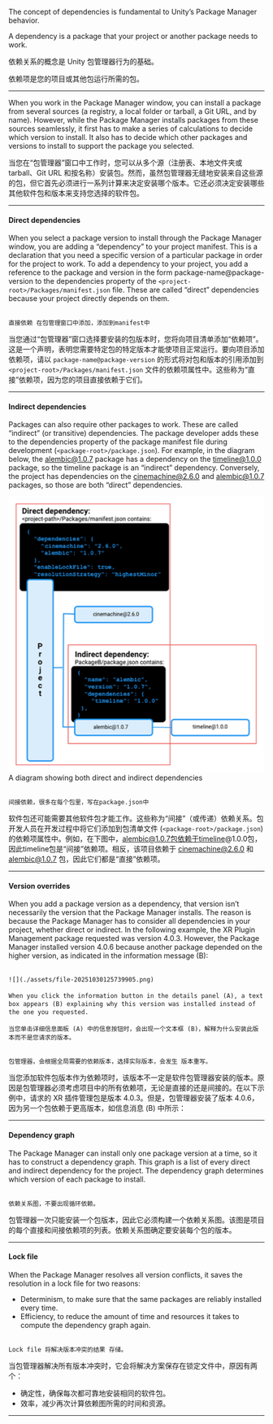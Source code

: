 
The concept of dependencies is fundamental to Unity’s Package Manager behavior.

A dependency is a package that your project or another package needs to work.

依赖关系的概念是 Unity 包管理器行为的基础。

依赖项是您的项目或其他包运行所需的包。

---

When you work in the Package Manager window, you can install a package from several sources (a registry, a local folder or tarball, a Git URL, and by name). However, while the Package Manager installs packages from these sources seamlessly, it first has to make a series of calculations to decide which version to install. It also has to decide which other packages and versions to install to support the package you selected.

当您在“包管理器”窗口中工作时，您可以从多个源（注册表、本地文件夹或 tarball、Git URL 和按名称）安装包。然而，虽然包管理器无缝地安装来自这些源的包，但它首先必须进行一系列计算来决定安装哪个版本。它还必须决定安装哪些其他软件包和版本来支持您选择的软件包。

---

#### Direct dependencies

When you select a package version to install through the Package Manager window, you are adding a “dependency” to your project manifest. This is a declaration that you need a specific version of a particular package in order for the project to work. To add a dependency to your project, you add a reference to the package and version in the form package-name@package-version to the dependencies property of the `<project-root>/Packages/manifest.json` file. These are called “direct” dependencies because your project directly depends on them.

```ad-note

直接依赖 在包管理窗口中添加，添加到manifest中

```

当您通过“包管理器”窗口选择要安装的包版本时，您将向项目清单添加“依赖项”。这是一个声明，表明您需要特定包的特定版本才能使项目正常运行。要向项目添加依赖项，请以 `package-name@package-version` 的形式将对包和版本的引用添加到 `<project-root>/Packages/manifest.json` 文件的依赖项属性中。这些称为“直接”依赖项，因为您的项目直接依赖于它们。

---

#### Indirect dependencies

Packages can also require other packages to work. These are called “indirect” (or transitive) dependencies. The package developer adds these to the dependencies property of the package manifest file during development (`<package-root>/package.json`). For example, in the diagram below, the alembic@1.0.7 package has a dependency on the timeline@1.0.0 package, so the timeline package is an “indirect” dependency. Conversely, the project has dependencies on the cinemachine@2.6.0 and alembic@1.0.7 packages, so those are both “direct” dependencies.

![](./assets/file-20251030125709828.png)
A diagram showing both direct and indirect dependencies

```ad-note

间接依赖，很多在每个包里，写在package.json中

```

软件包还可能需要其他软件包才能工作。这些称为“间接”（或传递）依赖关系。包开发人员在开发过程中将它们添加到包清单文件 (`<package-root>/package.json`) 的依赖项属性中。例如，在下图中，alembic@1.0.7包依赖于timeline@1.0.0包，因此timeline包是“间接”依赖项。相反，该项目依赖于 cinemachine@2.6.0 和 alembic@1.0.7 包，因此它们都是“直接”依赖项。


---

#### Version overrides

When you add a package version as a dependency, that version isn’t necessarily the version that the Package Manager installs. The reason is because the Package Manager has to consider all dependencies in your project, whether direct or indirect. In the following example, the XR Plugin Management package requested was version 4.0.3. However, the Package Manager installed version 4.0.6 because another package depended on the higher version, as indicated in the information message (B):

```ad-cite

![](./assets/file-20251030125739905.png)

When you click the information button in the details panel (A), a text box appears (B) explaining why this version was installed instead of the one you requested.

当您单击详细信息面板 (A) 中的信息按钮时，会出现一个文本框 (B)，解释为什么安装此版本而不是您请求的版本。

```

```ad-note

包管理器，会根据全局需要的依赖版本，选择实际版本，会发生 版本重写。

```

当您添加软件包版本作为依赖项时，该版本不一定是软件包管理器安装的版本。原因是包管理器必须考虑项目中的所有依赖项，无论是直接的还是间接的。在以下示例中，请求的 XR 插件管理包是版本 4.0.3。但是，包管理器安装了版本 4.0.6，因为另一个包依赖于更高版本，如信息消息 (B) 中所示：


---

#### Dependency graph

The Package Manager can install only one package version at a time, so it has to construct a dependency graph. This graph is a list of every direct and indirect dependency for the project. The dependency graph determines which version of each package to install.

```ad-note

依赖关系图，不要出现循环依赖。

```

包管理器一次只能安装一个包版本，因此它必须构建一个依赖关系图。该图是项目的每个直接和间接依赖项的列表。依赖关系图确定要安装每个包的版本。

---

#### Lock file

When the Package Manager resolves all version conflicts, it saves the resolution in a lock file for two reasons:

* Determinism, to make sure that the same packages are reliably installed every time.
* Efficiency, to reduce the amount of time and resources it takes to compute the dependency graph again.

```ad-note

Lock file 将解决版本冲突的结果 存储。

```

当包管理器解决所有版本冲突时，它会将解决方案保存在锁定文件中，原因有两个：

* 确定性，确保每次都可靠地安装相同的软件包。
* 效率，减少再次计算依赖图所需的时间和资源。

---